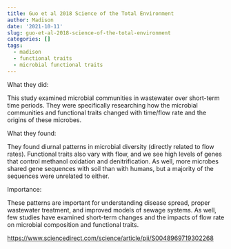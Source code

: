 ```yaml
---
title: Guo et al 2018 Science of the Total Environment
author: Madison
date: '2021-10-11'
slug: guo-et-al-2018-science-of-the-total-environment
categories: []
tags:
  - madison
  - functional traits
  - microbial functional traits
---
```


What they did:

This study examined microbial communities in wastewater over short-term time periods. They were specifically researching how the microbial communities and functional traits changed with time/flow rate and the origins of these microbes.

What they found:

They found diurnal patterns in microbial diversity (directly related to flow rates). Functional traits also vary with flow, and we see high levels of genes that control methanol oxidation and denitrification. As well, more microbes shared gene sequences with soil than with humans, but a majority of the sequences were unrelated to either.

Importance:

These patterns are important for understanding disease spread, proper wastewater treatment, and improved models of sewage systems. As well, few studies have examined short-term changes and the impacts of flow rate on microbial composition and functional traits. 

https://www.sciencedirect.com/science/article/pii/S0048969719302268

